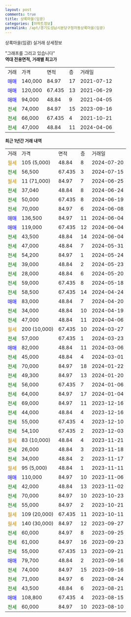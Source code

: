 ```yaml
---
layout: post
comments: true
title: 상록마을(임광)
categories: [아파트정보]
permalink: /apt/경기도성남시분당구정자동상록마을(임광)
---
```


상록마을(임광) 실거래 상세정보

<script type="text/javascript">
  google.charts.load('current', {'packages':['line', 'corechart']});
  google.charts.setOnLoadCallback(drawChart);

  function drawChart() {
    var data = new google.visualization.DataTable();
    data.addColumn('date', '거래일');
    data.addColumn('number', "매매");
    data.addColumn('number', "전세");
    data.addColumn('number', "전매");

    data.addRows([[new Date(Date.parse("2024-07-20")), null, null, null], [new Date(Date.parse("2024-07-15")), null, 56500, null], [new Date(Date.parse("2024-06-25")), null, null, null], [new Date(Date.parse("2024-06-24")), null, 37040, null], [new Date(Date.parse("2024-06-19")), null, 50000, null], [new Date(Date.parse("2024-06-08")), null, 70000, null], [new Date(Date.parse("2024-06-04")), 136500, null, null], [new Date(Date.parse("2024-06-04")), 119000, null, null], [new Date(Date.parse("2024-06-04")), null, 43500, null], [new Date(Date.parse("2024-05-31")), null, 47000, null], [new Date(Date.parse("2024-05-24")), null, 54200, null], [new Date(Date.parse("2024-05-23")), null, 39000, null], [new Date(Date.parse("2024-05-20")), null, 28000, null], [new Date(Date.parse("2024-05-18")), null, 59000, null], [new Date(Date.parse("2024-04-24")), null, 58500, null], [new Date(Date.parse("2024-04-20")), 83000, null, null], [new Date(Date.parse("2024-04-19")), null, 34000, null], [new Date(Date.parse("2024-04-06")), null, 47000, null], [new Date(Date.parse("2024-03-27")), null, null, null], [new Date(Date.parse("2024-03-23")), null, 57000, null], [new Date(Date.parse("2024-03-06")), 82000, null, null], [new Date(Date.parse("2024-03-01")), null, 45000, null], [new Date(Date.parse("2024-01-22")), null, 70000, null], [new Date(Date.parse("2024-01-20")), null, 49300, null], [new Date(Date.parse("2024-01-06")), null, 56000, null], [new Date(Date.parse("2024-01-04")), null, 64000, null], [new Date(Date.parse("2023-12-16")), null, 69000, null], [new Date(Date.parse("2023-12-16")), null, 44000, null], [new Date(Date.parse("2023-12-10")), null, 55000, null], [new Date(Date.parse("2023-12-03")), null, 54100, null], [new Date(Date.parse("2023-11-21")), null, null, null], [new Date(Date.parse("2023-11-18")), null, 26000, null], [new Date(Date.parse("2023-11-17")), null, 34000, null], [new Date(Date.parse("2023-11-11")), null, null, null], [new Date(Date.parse("2023-11-06")), 110000, null, null], [new Date(Date.parse("2023-11-02")), null, 42000, null], [new Date(Date.parse("2023-10-23")), null, 70000, null], [new Date(Date.parse("2023-10-21")), null, 55000, null], [new Date(Date.parse("2023-10-11")), null, null, null], [new Date(Date.parse("2023-09-27")), null, null, null], [new Date(Date.parse("2023-09-25")), null, 60000, null], [new Date(Date.parse("2023-09-23")), null, 61000, null], [new Date(Date.parse("2023-09-21")), null, 55000, null], [new Date(Date.parse("2023-09-16")), 79700, null, null], [new Date(Date.parse("2023-09-16")), null, 74000, null], [new Date(Date.parse("2023-08-24")), null, 71000, null], [new Date(Date.parse("2023-08-21")), null, 43500, null], [new Date(Date.parse("2023-08-15")), 108800, null, null], [new Date(Date.parse("2023-08-10")), null, 60000, null]]);

    var options = {
      hAxis: {
        format: 'yyyy/MM/dd'
      },    
      lineWidth: 0,
      pointsVisible: true,    
      title: '최근 1년간 유형별 실거래가 분포',
      legend: { position: 'bottom' }
    };

    var formatter = new google.visualization.NumberFormat({pattern:'###,###'} );
    formatter.format(data, 1);
    formatter.format(data, 2);
    
    setTimeout(function() {
        var chart = new google.visualization.LineChart(document.getElementById('columnchart_material'));
        chart.draw(data, (options));
        document.getElementById('loading').style.display = 'none';
    }, 200);
  }
</script>


<div id="loading" style="z-index:20; display: block; margin-left: 0px">"그래프를 그리고 있습니다"</div>
<div id="columnchart_material" style="width: 95%; margin-left: 0px; display: block"></div>
<!-- contents start -->
<b>역대 전용면적, 거래별 최고가</b>
<table class="sortable">
    <tr>
      <td>거래</td>
      <td>가격</td>
      <td>면적</td>
      <td>층</td>
      <td>거래일</td>
    </tr>
        <tr>
          <td><a style="color: blue">매매</a></td>
          <td>140,000</td>
          <td>84.97</td>
          <td>17</td>
          <td>2021-07-12</td>
        </tr>            <tr>
          <td><a style="color: blue">매매</a></td>
          <td>120,000</td>
          <td>67.435</td>
          <td>13</td>
          <td>2021-06-29</td>
        </tr>            <tr>
          <td><a style="color: blue">매매</a></td>
          <td>94,000</td>
          <td>48.84</td>
          <td>9</td>
          <td>2021-04-05</td>
        </tr>        
        <tr>
              <td><a style="color: darkgreen">전세</a></td>
              <td>74,000</td>
              <td>84.97</td>
              <td>15</td>
              <td>2023-09-16</td>
            </tr>            <tr>
              <td><a style="color: darkgreen">전세</a></td>
              <td>66,000</td>
              <td>67.435</td>
              <td>4</td>
              <td>2021-10-21</td>
            </tr>            <tr>
              <td><a style="color: darkgreen">전세</a></td>
              <td>47,000</td>
              <td>48.84</td>
              <td>11</td>
              <td>2024-04-06</td>
            </tr>        
    
</table>

<b>최근 1년간 거래 내역</b>

<table class="sortable">
    <tr>
      <td>거래</td>
      <td>가격</td>
      <td>면적</td>
      <td>층</td>
      <td>거래일</td>
    </tr>
    <tr>
      <td><a style="color: darkgoldenrod">월세</a></td>
      <td>105 (5,000)</td>
      <td>48.84</td>
      <td>8</td>
      <td>2024-07-20</td>
    </tr>          <tr>
      <td><a style="color: darkgreen">전세</a></td>
      <td>56,500</td>
      <td>67.435</td>
      <td>3</td>
      <td>2024-07-15</td>
    </tr>          <tr>
      <td><a style="color: darkgoldenrod">월세</a></td>
      <td>11 (71,000)</td>
      <td>84.97</td>
      <td>7</td>
      <td>2024-06-25</td>
    </tr>          <tr>
      <td><a style="color: darkgreen">전세</a></td>
      <td>37,040</td>
      <td>48.84</td>
      <td>8</td>
      <td>2024-06-24</td>
    </tr>          <tr>
      <td><a style="color: darkgreen">전세</a></td>
      <td>50,000</td>
      <td>67.435</td>
      <td>8</td>
      <td>2024-06-19</td>
    </tr>          <tr>
      <td><a style="color: darkgreen">전세</a></td>
      <td>70,000</td>
      <td>84.97</td>
      <td>6</td>
      <td>2024-06-08</td>
    </tr>          <tr>
      <td><a style="color: blue">매매</a></td>
      <td>136,500</td>
      <td>84.97</td>
      <td>11</td>
      <td>2024-06-04</td>
    </tr>          <tr>
      <td><a style="color: blue">매매</a></td>
      <td>119,000</td>
      <td>67.435</td>
      <td>12</td>
      <td>2024-06-04</td>
    </tr>          <tr>
      <td><a style="color: darkgreen">전세</a></td>
      <td>43,500</td>
      <td>48.84</td>
      <td>14</td>
      <td>2024-06-04</td>
    </tr>          <tr>
      <td><a style="color: darkgreen">전세</a></td>
      <td>47,000</td>
      <td>48.84</td>
      <td>7</td>
      <td>2024-05-31</td>
    </tr>          <tr>
      <td><a style="color: darkgreen">전세</a></td>
      <td>54,200</td>
      <td>84.97</td>
      <td>1</td>
      <td>2024-05-24</td>
    </tr>          <tr>
      <td><a style="color: darkgreen">전세</a></td>
      <td>39,000</td>
      <td>48.84</td>
      <td>2</td>
      <td>2024-05-23</td>
    </tr>          <tr>
      <td><a style="color: darkgreen">전세</a></td>
      <td>28,000</td>
      <td>48.84</td>
      <td>6</td>
      <td>2024-05-20</td>
    </tr>          <tr>
      <td><a style="color: darkgreen">전세</a></td>
      <td>59,000</td>
      <td>67.435</td>
      <td>8</td>
      <td>2024-05-18</td>
    </tr>          <tr>
      <td><a style="color: darkgreen">전세</a></td>
      <td>58,500</td>
      <td>67.435</td>
      <td>14</td>
      <td>2024-04-24</td>
    </tr>          <tr>
      <td><a style="color: blue">매매</a></td>
      <td>83,000</td>
      <td>48.84</td>
      <td>7</td>
      <td>2024-04-20</td>
    </tr>          <tr>
      <td><a style="color: darkgreen">전세</a></td>
      <td>34,000</td>
      <td>48.84</td>
      <td>10</td>
      <td>2024-04-19</td>
    </tr>          <tr>
      <td><a style="color: darkgreen">전세</a></td>
      <td>47,000</td>
      <td>48.84</td>
      <td>11</td>
      <td>2024-04-06</td>
    </tr>          <tr>
      <td><a style="color: darkgoldenrod">월세</a></td>
      <td>200 (10,000)</td>
      <td>67.435</td>
      <td>10</td>
      <td>2024-03-27</td>
    </tr>          <tr>
      <td><a style="color: darkgreen">전세</a></td>
      <td>57,000</td>
      <td>67.435</td>
      <td>1</td>
      <td>2024-03-23</td>
    </tr>          <tr>
      <td><a style="color: blue">매매</a></td>
      <td>82,000</td>
      <td>48.84</td>
      <td>11</td>
      <td>2024-03-06</td>
    </tr>          <tr>
      <td><a style="color: darkgreen">전세</a></td>
      <td>45,000</td>
      <td>48.84</td>
      <td>4</td>
      <td>2024-03-01</td>
    </tr>          <tr>
      <td><a style="color: darkgreen">전세</a></td>
      <td>70,000</td>
      <td>84.97</td>
      <td>18</td>
      <td>2024-01-22</td>
    </tr>          <tr>
      <td><a style="color: darkgreen">전세</a></td>
      <td>49,300</td>
      <td>84.97</td>
      <td>13</td>
      <td>2024-01-20</td>
    </tr>          <tr>
      <td><a style="color: darkgreen">전세</a></td>
      <td>56,000</td>
      <td>67.435</td>
      <td>7</td>
      <td>2024-01-06</td>
    </tr>          <tr>
      <td><a style="color: darkgreen">전세</a></td>
      <td>64,000</td>
      <td>84.97</td>
      <td>17</td>
      <td>2024-01-04</td>
    </tr>          <tr>
      <td><a style="color: darkgreen">전세</a></td>
      <td>69,000</td>
      <td>84.97</td>
      <td>11</td>
      <td>2023-12-16</td>
    </tr>          <tr>
      <td><a style="color: darkgreen">전세</a></td>
      <td>44,000</td>
      <td>48.84</td>
      <td>4</td>
      <td>2023-12-16</td>
    </tr>          <tr>
      <td><a style="color: darkgreen">전세</a></td>
      <td>55,000</td>
      <td>67.435</td>
      <td>4</td>
      <td>2023-12-10</td>
    </tr>          <tr>
      <td><a style="color: darkgreen">전세</a></td>
      <td>54,100</td>
      <td>67.435</td>
      <td>2</td>
      <td>2023-12-03</td>
    </tr>          <tr>
      <td><a style="color: darkgoldenrod">월세</a></td>
      <td>83 (10,000)</td>
      <td>48.84</td>
      <td>4</td>
      <td>2023-11-21</td>
    </tr>          <tr>
      <td><a style="color: darkgreen">전세</a></td>
      <td>26,000</td>
      <td>48.84</td>
      <td>3</td>
      <td>2023-11-18</td>
    </tr>          <tr>
      <td><a style="color: darkgreen">전세</a></td>
      <td>34,000</td>
      <td>48.84</td>
      <td>2</td>
      <td>2023-11-17</td>
    </tr>          <tr>
      <td><a style="color: darkgoldenrod">월세</a></td>
      <td>95 (5,000)</td>
      <td>48.84</td>
      <td>1</td>
      <td>2023-11-11</td>
    </tr>          <tr>
      <td><a style="color: blue">매매</a></td>
      <td>110,000</td>
      <td>84.97</td>
      <td>10</td>
      <td>2023-11-06</td>
    </tr>          <tr>
      <td><a style="color: darkgreen">전세</a></td>
      <td>42,000</td>
      <td>48.84</td>
      <td>13</td>
      <td>2023-11-02</td>
    </tr>          <tr>
      <td><a style="color: darkgreen">전세</a></td>
      <td>70,000</td>
      <td>84.97</td>
      <td>10</td>
      <td>2023-10-23</td>
    </tr>          <tr>
      <td><a style="color: darkgreen">전세</a></td>
      <td>55,000</td>
      <td>84.97</td>
      <td>2</td>
      <td>2023-10-21</td>
    </tr>          <tr>
      <td><a style="color: darkgoldenrod">월세</a></td>
      <td>109 (20,000)</td>
      <td>67.435</td>
      <td>11</td>
      <td>2023-10-11</td>
    </tr>          <tr>
      <td><a style="color: darkgoldenrod">월세</a></td>
      <td>140 (30,000)</td>
      <td>84.97</td>
      <td>12</td>
      <td>2023-09-27</td>
    </tr>          <tr>
      <td><a style="color: darkgreen">전세</a></td>
      <td>60,000</td>
      <td>84.97</td>
      <td>8</td>
      <td>2023-09-25</td>
    </tr>          <tr>
      <td><a style="color: darkgreen">전세</a></td>
      <td>61,000</td>
      <td>84.97</td>
      <td>16</td>
      <td>2023-09-23</td>
    </tr>          <tr>
      <td><a style="color: darkgreen">전세</a></td>
      <td>55,000</td>
      <td>67.435</td>
      <td>13</td>
      <td>2023-09-21</td>
    </tr>          <tr>
      <td><a style="color: blue">매매</a></td>
      <td>79,700</td>
      <td>48.84</td>
      <td>2</td>
      <td>2023-09-16</td>
    </tr>          <tr>
      <td><a style="color: darkgreen">전세</a></td>
      <td>74,000</td>
      <td>84.97</td>
      <td>15</td>
      <td>2023-09-16</td>
    </tr>          <tr>
      <td><a style="color: darkgreen">전세</a></td>
      <td>71,000</td>
      <td>84.97</td>
      <td>6</td>
      <td>2023-08-24</td>
    </tr>          <tr>
      <td><a style="color: darkgreen">전세</a></td>
      <td>43,500</td>
      <td>48.84</td>
      <td>6</td>
      <td>2023-08-21</td>
    </tr>          <tr>
      <td><a style="color: blue">매매</a></td>
      <td>108,800</td>
      <td>67.435</td>
      <td>4</td>
      <td>2023-08-15</td>
    </tr>          <tr>
      <td><a style="color: darkgreen">전세</a></td>
      <td>60,000</td>
      <td>84.97</td>
      <td>10</td>
      <td>2023-08-10</td>
    </tr>      </table>
<!-- contents end -->    

